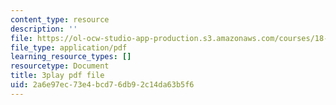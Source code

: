 ```yaml
---
content_type: resource
description: ''
file: https://ol-ocw-studio-app-production.s3.amazonaws.com/courses/18-086-mathematical-methods-for-engineers-ii-spring-2006/2a6e97ec73e4bcd76db92c14da63b5f6_vIydsgrYGIY.pdf
file_type: application/pdf
learning_resource_types: []
resourcetype: Document
title: 3play pdf file
uid: 2a6e97ec-73e4-bcd7-6db9-2c14da63b5f6
---
```

